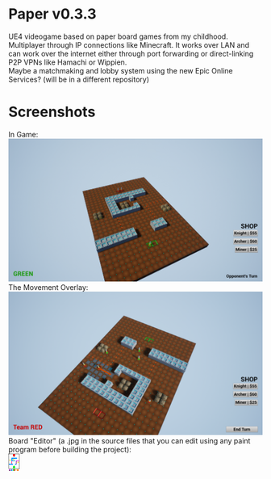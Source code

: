 # Paper v0.3.3
UE4 videogame based on paper board games from my childhood. Multiplayer through IP connections like Minecraft. It works over LAN and can work over the internet either through port forwarding or direct-linking P2P VPNs like Hamachi or Wippien. <br />
Maybe a matchmaking and lobby system using the new Epic Online Services? (will be in a different repository)

# Screenshots
In Game: <br />
![Screenshot_01](https://raw.githubusercontent.com/goodtrailer/Paper/master/Screenshots/Screenshot_01.png)
The Movement Overlay: <br />
![Screenshot_02](https://raw.githubusercontent.com/goodtrailer/Paper/master/Screenshots/Screenshot_02.png)
Board "Editor" (a .jpg in the source files that you can edit using any paint program before building the project): <br />
![T_Board_BC.jpg](https://raw.githubusercontent.com/goodtrailer/Paper/master/Content/Textures/T_Board_BC.jpg)
